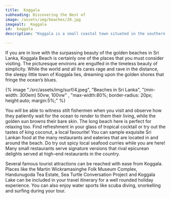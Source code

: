 ```yaml
---
title:  Koggala 
subheading: Discovering the Best of 
image: /assets/img/beaches/20.jpg
imagealt:  Koggala 
id:  koggala
description: "Koggala is a small coastal town situated in the southern province of Sri Lanka. The town is known for its picturesque beaches, crystal-clear waters, and lush greenery, making it an ideal destination for a tranquil escape. "

---
```


If you are in love with the surpassing beauty of the golden beaches in Sri Lanka, Koggala Beach is certainly one of the places that you must consider visiting. The picturesque environs are engulfed in the timeless beauty of simplicity. While the world and all its cares rage and rave in the distance, the sleepy little town of Koggala lies, dreaming upon the golden shores that fringe the ocean’s blues.


{% image "./src/assets/img/surf/4.jpeg", "Beaches in Sri Lanka", "(min-width: 300em) 50vw, 100vw" , "max-width:80%; border-radius: 20px; height:auto; margin:5%;" %}



You will be able to witness stilt fishermen when you visit and observe how they patiently wait for the ocean to render to them their living, while the golden sun browns their bare skin. The long beach here is perfect for relaxing too. Find refreshment in your glass of tropical cocktail or try out the tastes of king coconut, a local favourite! You can sample exquisite Sri Lankan food at the many restaurants and eateries that are located in and around the beach. Do try out spicy local seafood curries while you are here! Many small restaurants serve signature versions that rival epicurean delights served at high-end restaurants in the country.

Several famous tourist attractions can be reached with ease from Koggala. Places like the Martin Wickramasinghe Folk Museum Complex, Handunugoda Tea Estate, Sea Turtle Conversation Project and Koggala Lake can be included in your travel itinerary for a well rounded holiday experience. You can also enjoy water sports like scuba diving, snorkelling and surfing during your tour.